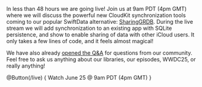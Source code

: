 In less than 48 hours we are going live! Join us at 9am PDT (4pm GMT) where we will discuss
the powerful new CloudKit synchronization tools coming to our popular SwiftData alternative:
[SharingGRDB]. During the live stream we will add synchronization to an existing app with SQLite
persistence, and show to enable sharing of data with other iCloud users. It only takes a few lines
of code, and it feels almost magical!

We have also already [opened the Q&A](/live) for questions from our community. Feel free to ask
us anything about our libraries, our episodes, WWDC25, or really anything!

[SharingGRDB]: https://github.com/pointfreeco/sharing-grdb

@Button(/live) {
  Watch June 25 @ 9am PDT (4pm GMT)
}
